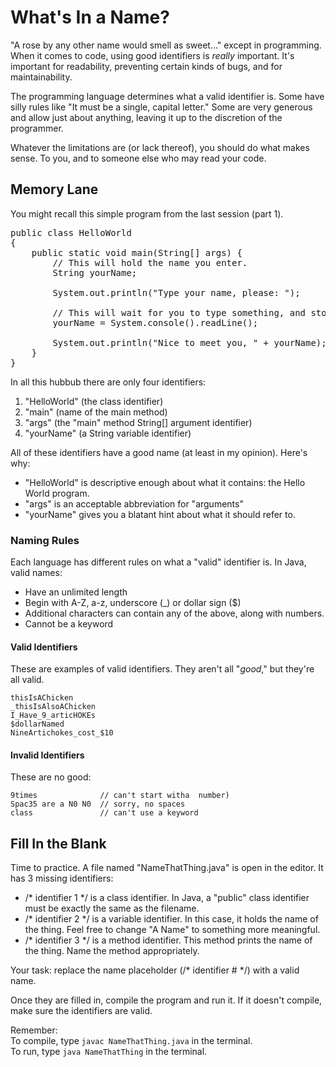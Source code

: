 # What's In  a Name?
"A rose by any other name would smell as sweet&hellip;" except in programming.
When it comes to code, using good identifiers is _really_ important. It's important for readability, preventing certain kinds of bugs, and for maintainability.

The programming language determines what a valid identifier is. Some have silly rules like "It must be a single, capital letter." Some are very generous and allow just about anything, leaving it up to the discretion of the programmer.

Whatever the limitations are (or lack thereof), you should do what makes sense. To you, and to someone else who may read your code.

## Memory Lane
You might recall this simple program from the last session (part 1).
<pre class="file">
public class HelloWorld
{
    public static void main(String[] args) {
        // This will hold the name you enter.
        String yourName;
        
        System.out.println("Type your name, please: ");
        
        // This will wait for you to type something, and store it in yourName when you hit Enter.
        yourName = System.console().readLine();
        
        System.out.println("Nice to meet you, " + yourName);
    }
}
</pre>

In all this hubbub there are only four identifiers:
1. "HelloWorld" (the class identifier)
2. "main" (name of the main method)
3. "args" (the "main" method String[] argument identifier)
4. "yourName" (a String variable identifier)

All of these identifiers have a good name (at least in my opinion). Here's why:
- "HelloWorld" is descriptive enough about what it contains: the Hello World program.
- "args" is an acceptable abbreviation for "arguments"
- "yourName" gives you a blatant hint about what it should refer to.

### Naming Rules
Each language has different rules on what a "valid" identifier is.
In Java, valid names:
- Have an unlimited length
- Begin with A-Z, a-z, underscore (\_) or dollar sign ($)
- Additional characters can contain any of the above, along with numbers.
- Cannot be a keyword

#### Valid Identifiers
These are examples of valid identifiers. They aren't all &quot;_good_,&quot; but they're all valid.
```
thisIsAChicken
_thisIsAlsoAChicken
I_Have_9_articHOKEs
$dollarNamed
NineArtichokes_cost_$10
```

#### Invalid Identifiers
These are no good:
```
9times              // can't start witha  number)
Spac35 are a N0 N0  // sorry, no spaces
class               // can't use a keyword
```

## Fill In the Blank
Time to practice.
A file named &quot;NameThatThing.java&quot; is open in the editor. 
It has 3 missing identifiers:
- /* identifier 1 */ is a class identifier. In Java, a "public" class identifier must be exactly the same as the filename.
- /* identifier 2 */ is a variable identifier. In this case, it holds the name of the thing. Feel free to change "A Name" to something more meaningful.
- /* identifier 3 */ is a method identifier. This method prints the name of the thing. Name the method appropriately.

Your task: replace the name placeholder (/* identifier # */) with a valid name.

Once they are filled in, compile the program and run it. If it doesn't compile, make sure the identifiers are valid.

Remember:  
To compile, type `javac NameThatThing.java` in the terminal.  
To run, type `java NameThatThing` in the terminal.